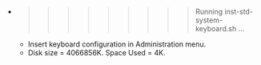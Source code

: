 * >>>>>>>>> Running inst-std-system-keyboard.sh ...
  * Insert keyboard configuration in Administration menu.
  * Disk size = 4066856K. Space Used = 4K.
